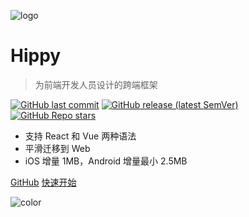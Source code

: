 ![logo](_media/logo.svg)

# Hippy

> 为前端开发人员设计的跨端框架

[![GitHub last commit](https://img.shields.io/github/last-commit/Tencent/Hippy)](https://github.com/Tencent/Hippy/commits/master)
[![GitHub release (latest SemVer)](https://img.shields.io/github/v/release/Tencent/Hippy)](https://github.com/Tencent/Hippy/releases)
[![GitHub Repo stars](https://img.shields.io/github/stars/Tencent/Hippy?style=social)](https://github.com/Tencent/Hippy/stargazers)

* 支持 React 和 Vue 两种语法
* 平滑迁移到 Web
* iOS 增量 1MB，Android 增量最小 2.5MB

[GitHub](//github.com/Tencent/Hippy)
[快速开始](/index.md)

![color](#fff)
